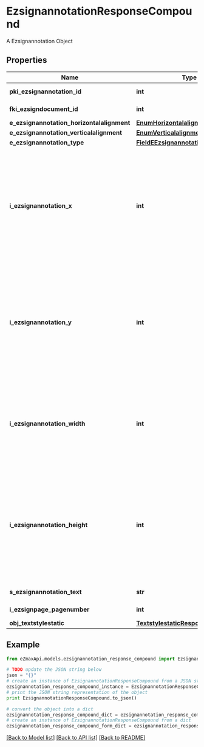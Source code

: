 # EzsignannotationResponseCompound

A Ezsignannotation Object

## Properties
Name | Type | Description | Notes
------------ | ------------- | ------------- | -------------
**pki_ezsignannotation_id** | **int** | The unique ID of the Ezsignannotation | 
**fki_ezsigndocument_id** | **int** | The unique ID of the Ezsigndocument | 
**e_ezsignannotation_horizontalalignment** | [**EnumHorizontalalignment**](EnumHorizontalalignment.md) |  | [optional] 
**e_ezsignannotation_verticalalignment** | [**EnumVerticalalignment**](EnumVerticalalignment.md) |  | [optional] 
**e_ezsignannotation_type** | [**FieldEEzsignannotationType**](FieldEEzsignannotationType.md) |  | 
**i_ezsignannotation_x** | **int** | The X coordinate (Horizontal) where to put the Ezsignannotation on the page.  Coordinate is calculated at 100dpi (dot per inch). So for example, if you want to put the Ezsignannotation 2 inches from the left border of the page, you would use \&quot;200\&quot; for the X coordinate. | 
**i_ezsignannotation_y** | **int** | The Y coordinate (Vertical) where to put the Ezsignannotation on the page.  Coordinate is calculated at 100dpi (dot per inch). So for example, if you want to put the Ezsignannotation 3 inches from the top border of the page, you would use \&quot;300\&quot; for the Y coordinate. | 
**i_ezsignannotation_width** | **int** | The Width of the Ezsignannotation.  Width is calculated at 100dpi (dot per inch). So for example, if you want to have the width of the Ezsignannotation to be 3 inches, you would use \&quot;300\&quot; for the Width. | [optional] 
**i_ezsignannotation_height** | **int** | The Height of the Ezsignannotation.  Height is calculated at 100dpi (dot per inch). So for example, if you want to have the height of the Ezsignannotation to be 2 inches, you would use \&quot;200\&quot; for the Height.  This can only be set if eEzsignannotationType is **StrikethroughBlock** or **Text** | [optional] 
**s_ezsignannotation_text** | **str** | The Text of the Ezsignannotation | [optional] 
**i_ezsignpage_pagenumber** | **int** | The page number in the Ezsigndocument | 
**obj_textstylestatic** | [**TextstylestaticResponseCompound**](TextstylestaticResponseCompound.md) |  | [optional] 

## Example

```python
from eZmaxApi.models.ezsignannotation_response_compound import EzsignannotationResponseCompound

# TODO update the JSON string below
json = "{}"
# create an instance of EzsignannotationResponseCompound from a JSON string
ezsignannotation_response_compound_instance = EzsignannotationResponseCompound.from_json(json)
# print the JSON string representation of the object
print EzsignannotationResponseCompound.to_json()

# convert the object into a dict
ezsignannotation_response_compound_dict = ezsignannotation_response_compound_instance.to_dict()
# create an instance of EzsignannotationResponseCompound from a dict
ezsignannotation_response_compound_form_dict = ezsignannotation_response_compound.from_dict(ezsignannotation_response_compound_dict)
```
[[Back to Model list]](../README.md#documentation-for-models) [[Back to API list]](../README.md#documentation-for-api-endpoints) [[Back to README]](../README.md)


